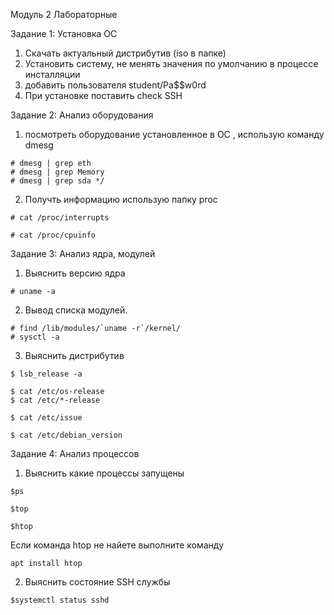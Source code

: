Модуль 2 Лабораторные


Задание 1: Установка ОС

1. Скачать актуальный дистрибутив (iso в папке)
2. Установить систему, не менять значения по умолчанию в процессе инсталляции
3. добавить пользователя student/Pa$$w0rd
4. При установке поставить check SSH


Задание 2: Анализ оборудования

1. посмотреть оборудование установленное в ОС , использую команду dmesg
```
# dmesg | grep eth
# dmesg | grep Memory
# dmesg | grep sda */
```
2. Получть информацию использую папку proc
```
# cat /proc/interrupts

# cat /proc/cpuinfo
```

Задание 3: Анализ ядра, модулей

1. Выяснить версию ядра
```
# uname -a
```
2. Вывод списка модулей. 
```
# find /lib/modules/`uname -r`/kernel/
# sysctl -a
```
3. Выяснить дистрибутив
```
$ lsb_release -a

$ cat /etc/os-release
$ cat /etc/*-release

$ cat /etc/issue

$ cat /etc/debian_version
```
Задание 4: Анализ процессов

1. Выяснить какие процессы запущены
```
$ps

$top

$htop
```
Если команда htop не найете выполните команду 
```
apt install htop
```
2. Выяснить состояние SSH службы
```
$systemctl status sshd
```
